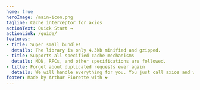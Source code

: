 ```yaml
---
home: true
heroImage: /main-icon.png
tagline: Cache interceptor for axios
actionText: Quick Start →
actionLink: /guide/
features:
- title: Super small bundle!
  details: The library is only 4.3kb minified and gzipped.
- title: Supports all specified cache mechanisms
  details: MDN, RFCs, and other specifications are followed.
- title: Forget about duplicated requests ever again
  details: We will handle everything for you. You just call axios and we will do the rest.
footer: Made by Arthur Fiorette with ❤️
---
```

